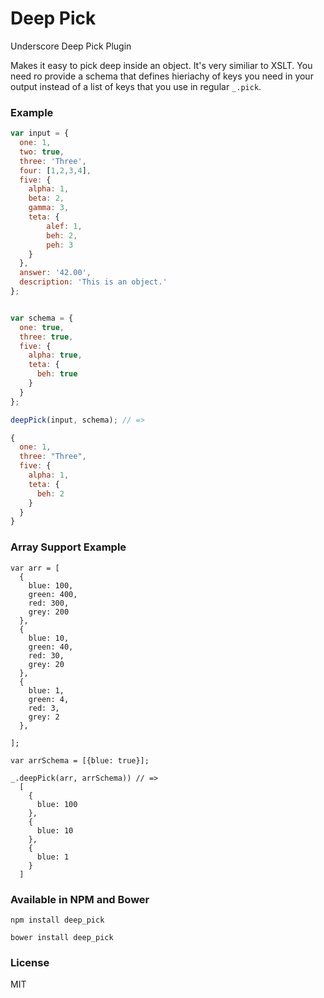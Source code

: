 Deep Pick
=========

Underscore Deep Pick Plugin

Makes it easy to pick deep inside an object. It's very similiar to XSLT. You need ro provide a schema that defines hieriachy of keys you need in your output instead of a list of keys that you use in regular `_.pick`.

### Example

``` javascript
var input = {
  one: 1,
  two: true,
  three: 'Three',
  four: [1,2,3,4],
  five: {
    alpha: 1,
    beta: 2,
    gamma: 3,
    teta: {
        alef: 1,
        beh: 2,
        peh: 3
    }
  },
  answer: '42.00',
  description: 'This is an object.'
};


var schema = {
  one: true,
  three: true,
  five: {
    alpha: true,
    teta: {
      beh: true
    }
  }
};

deepPick(input, schema); // =>

{
  one: 1,
  three: "Three",
  five: {
    alpha: 1,
    teta: { 
      beh: 2
    }
  }
}
```

### Array Support Example
```
var arr = [
  {
    blue: 100,
    green: 400,
    red: 300,
    grey: 200
  },
  {
    blue: 10,
    green: 40,
    red: 30,
    grey: 20
  },
  {
    blue: 1,
    green: 4,
    red: 3,
    grey: 2
  },

];

var arrSchema = [{blue: true}];

_.deepPick(arr, arrSchema)) // =>
  [
    {
      blue: 100
    },
    {
      blue: 10
    },
    {
      blue: 1
    }
  ]
```

### Available in NPM and Bower

```
npm install deep_pick
```

```
bower install deep_pick
```

### License 
MIT

